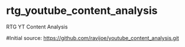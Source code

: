 # rtg_youtube_content_analysis
RTG YT Content Analysis

#Initial source: https://github.com/ravijoe/youtube_content_analysis.git
